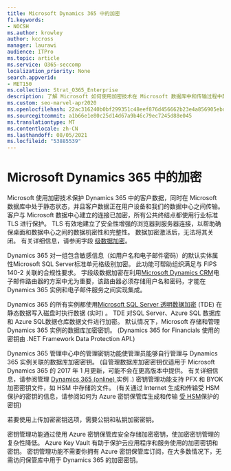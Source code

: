 ```yaml
---
title: Microsoft Dynamics 365 中的加密
f1.keywords:
- NOCSH
ms.author: krowley
author: kccross
manager: laurawi
audience: ITPro
ms.topic: article
ms.service: O365-seccomp
localization_priority: None
search.appverid:
- MET150
ms.collection: Strat_O365_Enterprise
description: 了解 Microsoft 如何使用加密技术在 Microsoft 数据库中和传输过程中静态保护 Microsoft Dynamics 365 中的客户数据。
ms.custom: seo-marvel-apr2020
ms.openlocfilehash: 22ac316240b0bf299351c48eef876d456662b23e4a856905ebdd92829c41a182
ms.sourcegitcommit: a1b66e1e80c25d14d67a9b46c79ec7245d88e045
ms.translationtype: MT
ms.contentlocale: zh-CN
ms.lasthandoff: 08/05/2021
ms.locfileid: "53885539"
---
```

# <a name="encryption-in-microsoft-dynamics-365"></a>Microsoft Dynamics 365 中的加密

Microsoft 使用加密技术保护 Dynamics 365 中的客户数据，同时在 Microsoft 数据库中处于静态状态，并且客户数据正在用户设备和我们的数据中心之间传输。 客户与 Microsoft 数据中心建立的连接已加密，所有公共终结点都使用行业标准 TLS 进行保护。 TLS 有效地建立了安全性增强的浏览器到服务器连接，以帮助确保桌面和数据中心之间的数据机密性和完整性。 数据加密激活后，无法将其关闭。 有关详细信息，请参阅字段 [级数据加密](/previous-versions/dynamicscrm-2016/developers-guide/dn481562(v=crm.8))。

Dynamics 365 对一组包含敏感信息（如用户名和电子邮件密码）的默认实体属性Microsoft SQL Server标准单元格级别加密。 此功能可帮助组织满足与 FIPS 140-2 关联的合规性要求。 字段级数据加密在利用[Microsoft Dynamics CRM](/previous-versions/dynamicscrm-2016/administering-dynamics-365/hh699800(v=crm.8))电子邮件路由器的方案中尤为重要，该路由器必须存储用户名和密码，才能在 Dynamics 365 实例和电子邮件服务之间实现集成。

Dynamics 365 的所有实例都使用[Microsoft SQL Server 透明数据加密](/sql/relational-databases/security/encryption/transparent-data-encryption) (TDE) 在静态数据写入磁盘时执行数据 (实时) 。 TDE 对SQL Server、Azure SQL 数据库和 Azure SQL数据仓库数据文件进行加密。 默认情况下，Microsoft 存储和管理 Dynamics 365 实例的数据库加密密钥。  (Dynamics 365 for Financials 使用的密钥由 .NET Framework Data Protection API.) 

Dynamics 365 管理中心中的管理密钥功能使管理员能够自行管理与 Dynamics 365 实例关联的数据库加密密钥。  (自管理数据库加密密钥仅适用于 Microsoft Dynamics 365 的 2017 年 1 月更新，可能不会在更高版本中提供。 有关详细信息，请参阅管理 [Dynamics 365 (online) ](/dynamics365/customer-engagement/admin/manage-encryption-keys-instance)实例 .) 密钥管理功能支持 PFX 和 BYOK 加密密钥文件，如 HSM 中存储的文件。  (有关通过 Internet 生成和传输受 HSM 保护的密钥的信息，请参阅如何为 Azure 密钥保管库生成和传输 [受 HSM](/azure/key-vault/key-vault-hsm-protected-keys)保护的密钥) 

若要使用上传加密密钥选项，需要公钥和私钥加密密钥。

密钥管理功能通过使用 Azure 密钥保管库安全存储加密密钥，使加密密钥管理的复杂性降低。 Azure Key Vault 有助于保护云应用程序和服务使用的加密密钥和密钥。 密钥管理功能不需要你拥有 Azure 密钥保管库订阅，在大多数情况下，无需访问保管库中用于 Dynamics 365 的加密密钥。